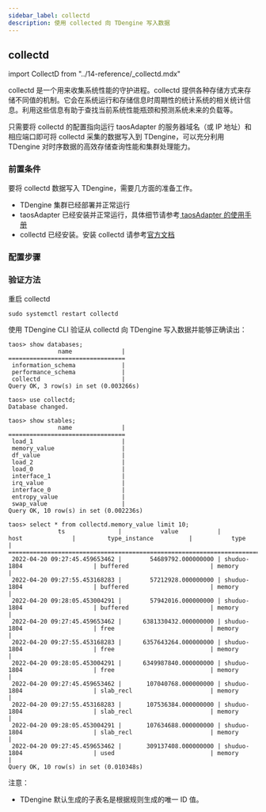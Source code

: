 ```yaml
---
sidebar_label: collectd
description: 使用 collected 向 TDengine 写入数据
---
```


## collectd

import CollectD from "../14-reference/_collectd.mdx"

collectd 是一个用来收集系统性能的守护进程。collectd 提供各种存储方式来存储不同值的机制。它会在系统运行和存储信息时周期性的统计系统的相关统计信息。利用这些信息有助于查找当前系统性能瓶颈和预测系统未来的负载等。

只需要将 collectd 的配置指向运行 taosAdapter 的服务器域名（或 IP 地址）和相应端口即可将 collectd 采集的数据写入到 TDengine，可以充分利用 TDengine 对时序数据的高效存储查询性能和集群处理能力。

### 前置条件

要将 collectd 数据写入 TDengine，需要几方面的准备工作。
- TDengine 集群已经部署并正常运行
- taosAdapter 已经安装并正常运行，具体细节请参考[ taosAdapter 的使用手册](/reference/taosadapter)
- collectd 已经安装。安装 collectd 请参考[官方文档](https://collectd.org/download.shtml)

### 配置步骤
<CollectD />

### 验证方法

重启 collectd 

```
sudo systemctl restart collectd
```

使用 TDengine CLI 验证从 collectd 向 TDengine 写入数据并能够正确读出：

```
taos> show databases;
              name              |
=================================
 information_schema             |
 performance_schema             |
 collectd                       |
Query OK, 3 row(s) in set (0.003266s)

taos> use collectd;
Database changed.

taos> show stables;
              name              |
=================================
 load_1                         |
 memory_value                   |
 df_value                       |
 load_2                         |
 load_0                         |
 interface_1                    |
 irq_value                      |
 interface_0                    |
 entropy_value                  |
 swap_value                     |
Query OK, 10 row(s) in set (0.002236s)

taos> select * from collectd.memory_value limit 10;
              ts               |           value           |              host              |         type_instance          |           type           |
=========================================================================================================================================================
 2022-04-20 09:27:45.459653462 |        54689792.000000000 | shuduo-1804                    | buffered                       | memory                   |
 2022-04-20 09:27:55.453168283 |        57212928.000000000 | shuduo-1804                    | buffered                       | memory                   |
 2022-04-20 09:28:05.453004291 |        57942016.000000000 | shuduo-1804                    | buffered                       | memory                   |
 2022-04-20 09:27:45.459653462 |      6381330432.000000000 | shuduo-1804                    | free                           | memory                   |
 2022-04-20 09:27:55.453168283 |      6357643264.000000000 | shuduo-1804                    | free                           | memory                   |
 2022-04-20 09:28:05.453004291 |      6349987840.000000000 | shuduo-1804                    | free                           | memory                   |
 2022-04-20 09:27:45.459653462 |       107040768.000000000 | shuduo-1804                    | slab_recl                      | memory                   |
 2022-04-20 09:27:55.453168283 |       107536384.000000000 | shuduo-1804                    | slab_recl                      | memory                   |
 2022-04-20 09:28:05.453004291 |       107634688.000000000 | shuduo-1804                    | slab_recl                      | memory                   |
 2022-04-20 09:27:45.459653462 |       309137408.000000000 | shuduo-1804                    | used                           | memory                   |
Query OK, 10 row(s) in set (0.010348s)
```

注意：
- TDengine 默认生成的子表名是根据规则生成的唯一 ID 值。
